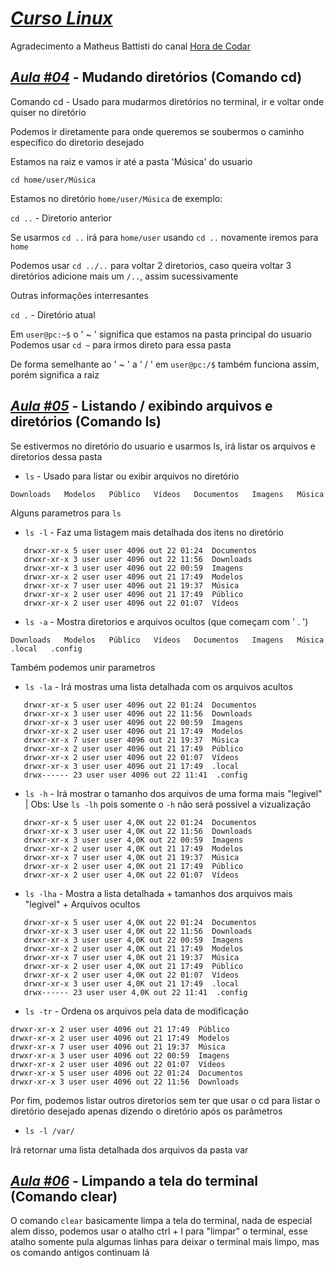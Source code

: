 # [*Curso Linux*](https://www.youtube.com/playlist?list=PLnDvRpP8BnezDTtL8lm6C-UOJZn-xzALH) 
Agradecimento a Matheus Battisti do canal [Hora de Codar](https://www.youtube.com/channel/UCDoFiMhpOnLFq1uG4RL4xag)
## [*Aula #04*](https://www.youtube.com/watch?v=I6jWfLEG7kk&list=PLnDvRpP8BnezDTtL8lm6C-UOJZn-xzALH&index=4) - Mudando diretórios (Comando cd)

Comando cd - Usado para mudarmos diretórios no terminal, ir e voltar onde quiser no diretório

Podemos ir diretamente para onde queremos se soubermos o caminho específico do diretorio desejado

Estamos na raiz e vamos ir até a pasta 'Música' do usuario

`cd home/user/Música`

Estamos no diretório `home/user/Música` de exemplo:

`cd ..` - Diretorio anterior

Se usarmos `cd ..` irá para `home/user` usando `cd ..` novamente iremos para `home`

Podemos usar `cd ../..` para voltar 2 diretorios, caso queira voltar 3 diretórios adicione mais um `/..`, assim sucessivamente

Outras informações interresantes 

`cd .` - Diretório atual

Em `user@pc:~$` o ' ~ ' significa que estamos na pasta principal do usuario
Podemos usar `cd ~` para irmos direto para essa pasta

De forma semelhante ao ' ~ ' a ' / ' em `user@pc:/$` também funciona assim, porém significa a raiz

## [*Aula #05*](https://www.youtube.com/watch?v=QXJ6_4HPx5Q) - Listando / exibindo arquivos e diretórios (Comando ls)

Se estivermos no diretório do usuario e usarmos ls, irá listar os arquivos e diretorios dessa pasta

- `ls` - Usado para listar ou exibir arquivos no diretório

`Downloads   Modelos   Público   Vídeos   Documentos   Imagens   Música`

Alguns parametros para `ls`

- `ls -l` - Faz uma listagem mais detalhada dos itens no diretório

```
   drwxr-xr-x 5 user user 4096 out 22 01:24  Documentos
   drwxr-xr-x 3 user user 4096 out 22 11:56  Downloads
   drwxr-xr-x 3 user user 4096 out 22 00:59  Imagens
   drwxr-xr-x 2 user user 4096 out 21 17:49  Modelos
   drwxr-xr-x 7 user user 4096 out 21 19:37  Música
   drwxr-xr-x 2 user user 4096 out 21 17:49  Público
   drwxr-xr-x 2 user user 4096 out 22 01:07  Vídeos
```

- `ls -a` - Mostra diretorios e arquivos ocultos (que começam com ' . ')

`Downloads   Modelos   Público   Vídeos   Documentos   Imagens   Música   .local   .config`

Também podemos unir parametros

- `ls -la` - Irá mostras uma lista detalhada com os arquivos acultos

```
   drwxr-xr-x 5 user user 4096 out 22 01:24  Documentos
   drwxr-xr-x 3 user user 4096 out 22 11:56  Downloads
   drwxr-xr-x 3 user user 4096 out 22 00:59  Imagens
   drwxr-xr-x 2 user user 4096 out 21 17:49  Modelos
   drwxr-xr-x 7 user user 4096 out 21 19:37  Música
   drwxr-xr-x 2 user user 4096 out 21 17:49  Público
   drwxr-xr-x 2 user user 4096 out 22 01:07  Vídeos
   drwxr-xr-x 3 user user 4096 out 21 17:49  .local
   drwx------ 23 user user 4096 out 22 11:41  .config

```

- `ls -h` - Irá mostrar o tamanho dos arquivos de uma forma mais "legivel" | Obs: Use `ls -lh` pois somente o `-h` não será possivel a vizualização

```
   drwxr-xr-x 5 user user 4,0K out 22 01:24  Documentos
   drwxr-xr-x 3 user user 4,0K out 22 11:56  Downloads
   drwxr-xr-x 3 user user 4,0K out 22 00:59  Imagens
   drwxr-xr-x 2 user user 4,0K out 21 17:49  Modelos
   drwxr-xr-x 7 user user 4,0K out 21 19:37  Música
   drwxr-xr-x 2 user user 4,0K out 21 17:49  Público
   drwxr-xr-x 2 user user 4,0K out 22 01:07  Vídeos
```

- `ls -lha` - Mostra a lista detalhada + tamanhos dos arquivos mais "legivel" + Arquivos ocultos

```
   drwxr-xr-x 5 user user 4,0K out 22 01:24  Documentos
   drwxr-xr-x 3 user user 4,0K out 22 11:56  Downloads
   drwxr-xr-x 3 user user 4,0K out 22 00:59  Imagens
   drwxr-xr-x 2 user user 4,0K out 21 17:49  Modelos
   drwxr-xr-x 7 user user 4,0K out 21 19:37  Música
   drwxr-xr-x 2 user user 4,0K out 21 17:49  Público
   drwxr-xr-x 2 user user 4,0K out 22 01:07  Vídeos
   drwxr-xr-x 3 user user 4,0K out 21 17:49  .local
   drwx------ 23 user user 4,0K out 22 11:41  .config
```

- `ls -tr` - Ordena os arquivos pela data de modificação

```
drwxr-xr-x 2 user user 4096 out 21 17:49  Público
drwxr-xr-x 2 user user 4096 out 21 17:49  Modelos
drwxr-xr-x 7 user user 4096 out 21 19:37  Música
drwxr-xr-x 3 user user 4096 out 22 00:59  Imagens
drwxr-xr-x 2 user user 4096 out 22 01:07  Vídeos
drwxr-xr-x 5 user user 4096 out 22 01:24  Documentos
drwxr-xr-x 3 user user 4096 out 22 11:56  Downloads
```

Por fim, podemos listar outros diretorios sem ter que usar o cd para listar o diretório desejado apenas dizendo o diretório após os parâmetros

- `ls -l /var/`

Irá retornar uma lista detalhada dos arquivos da pasta var

## [*Aula #06*](https://www.youtube.com/watch?v=YZyuUM-4AnQ) - Limpando a tela do terminal (Comando clear)

O comando `clear` basicamente limpa a tela do terminal, nada de especial alem disso, podemos usar o atalho ctrl + l para "limpar" o terminal, esse atalho somente pula algumas linhas para deixar o terminal mais limpo, mas os comando antigos continuam lá

